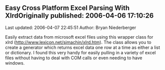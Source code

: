 ## Easy Cross Platform Excel Parsing With XlrdOriginally published: 2006-04-06 17:10:26 
Last updated: 2006-04-07 22:45:51 
Author: Bryan Niederberger 
 
Easily extract data from microsoft excel files using this wrapper class for xlrd (http://www.lexicon.net/sjmachin/xlrd.htm).  The class allows you to create a generator which returns excel data one row at a time as either a list or dictionary.  I found this very handy for easily pulling in a variety of excel files without having to deal with COM calls or even needing to have windows.
